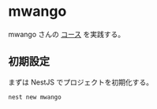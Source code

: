 # mwango

<!-- START doctoc -->
<!-- END doctoc -->

mwango さんの [コース](https://wanago.io/2020/05/11/nestjs-api-controllers-routing-module/) を実践する。

## 初期設定

まずは NestJS でプロジェクトを初期化する。

```bash
nest new mwango
```
